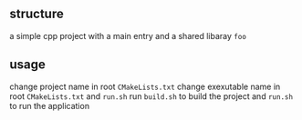 ## structure
a simple cpp project with a main entry and a shared libaray `foo`
## usage
change project name in root `CMakeLists.txt`
change exexutable name in root `CMakeLists.txt` and `run.sh`
run `build.sh` to build the project and `run.sh` to run the application
